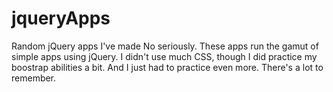 # jqueryApps
Random jQuery apps I've made
No seriously. These apps run the gamut of simple apps using jQuery. I didn't use much CSS, though I did practice my boostrap abilities a bit.
And I just had to practice even more. There's a lot to remember.
